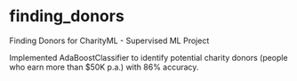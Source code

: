 # finding_donors
Finding Donors for CharityML - Supervised ML Project

Implemented AdaBoostClassifier to identify potential charity donors (people who earn more than $50K p.a.) with 86% accuracy.
